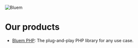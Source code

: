 ![Bluem](https://bluem.nl/img/BluemAboutIcon.svg)

# Our products


- [Bluem PHP](BluemPHP.md): The plug-and-play PHP library for any use case.